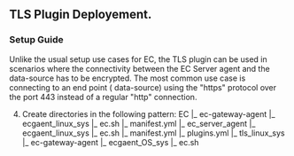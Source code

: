 ## TLS Plugin Deployement.
### Setup Guide

Unlike the usual setup use cases for EC, the TLS plugin can be used in scenarios where the connectivity between the EC Server agent and the data-source has to be encrypted. The most common use case is connecting to an end point ( data-source) using the "https" protocol over the port 443 instead of a regular "http" connection.

4. Create directories in the following pattern:
                EC
                |_ ec-gateway-agent
                                    |_ ecgaent_linux_sys
                                    |_ ec.sh
                                    |_ manifest.yml
                |_ ec_server_agent
                                    |_ ecgaent_linux_sys
                                    |_ ec.sh
                                    |_ manifest.yml
                                    |_ plugins.yml
                                    |_ tls_linux_sys
                 |_ ec-gateway-agent
                                    |_ ecgaent_OS_sys
                                    |_ ec.sh
                                    
